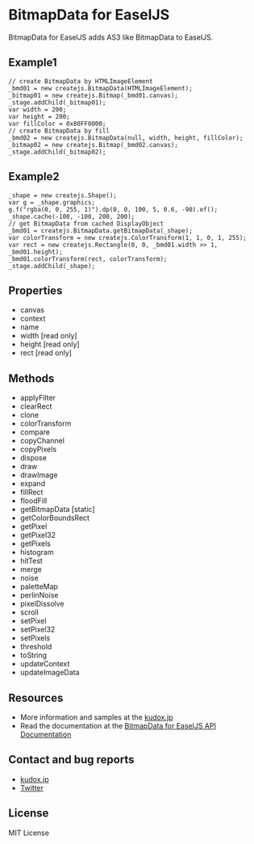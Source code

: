 # BitmapData for EaselJS

BitmapData for EaselJS adds AS3 like BitmapData to EaselJS.


## Example1
	// create BitmapData by HTMLImageElement
	_bmd01 = new createjs.BitmapData(HTMLImageElement);
	_bitmap01 = new createjs.Bitmap(_bmd01.canvas);
	_stage.addChild(_bitmap01);
	var width = 200;
	var height = 200;
	var fillColor = 0x80FF0000;
	// create BitmapData by fill
	_bmd02 = new createjs.BitmapData(null, width, height, fillColor);
	_bitmap02 = new createjs.Bitmap(_bmd02.canvas);
	_stage.addChild(_bitmap02);


## Example2
	_shape = new createjs.Shape();
	var g = _shape.graphics;
	g.f("rgba(0, 0, 255, 1)").dp(0, 0, 100, 5, 0.6, -90).ef();
	_shape.cache(-100, -100, 200, 200);
	// get BitmapData from cached DisplayObject
	_bmd01 = createjs.BitmapData.getBitmapData(_shape);
	var colorTransform = new createjs.ColorTransform(1, 1, 0, 1, 255);
	var rect = new createjs.Rectangle(0, 0, _bmd01.width >> 1, _bmd01.height);
	_bmd01.colorTransform(rect, colorTransform);
	_stage.addChild(_shape);


## Properties
* canvas
* context
* name
* width [read only]
* height [read only]
* rect [read only]

## Methods
* applyFilter
* clearRect
* clone
* colorTransform
* compare
* copyChannel
* copyPixels
* dispose
* draw
* drawImage
* expand
* fillRect
* floodFill
* getBitmapData [static]
* getColorBoundsRect
* getPixel
* getPixel32
* getPixels
* histogram
* hitTest
* merge
* noise
* paletteMap
* perlinNoise
* pixelDissolve
* scroll
* setPixel
* setPixel32
* setPixels
* threshold
* toString
* updateContext
* updateImageData


## Resources
* More information and samples at the [kudox.jp](http://kudox.jp/java-script/createjs-easeljs-bitmapdata-tutorial)
* Read the documentation at the [BitmapData for EaselJS API Documentation](http://kudox.jp/reference/bitmapdata_for_easeljs/)


## Contact and bug reports
* [kudox.jp](http://kudox.jp/contact)
* [Twitter](http://twitter.com/u_kudox)


## License
MIT License
